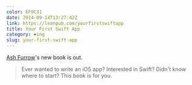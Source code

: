```yaml
---
color: EF9C31
date: 2014-09-14T13:27:42Z
link: https://leanpub.com/yourfirstswiftapp
title: Your First Swift App
category: ❤ing
slug: your-first-swift-app
---
```


[Ash Furrow](https://twitter.com/ashfurrow)'s new book is out.

> Ever wanted to write an iOS app? Interested in Swift? Didn't know where to
> start? This book is for you.
